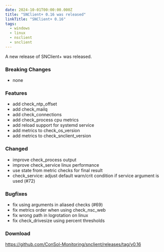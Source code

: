 ```yaml
---
date: 2024-10-01T00:00:00.000Z
title: "SNClient+ 0.16 was released"
linkTitle: "SNClient+ 0.16"
tags:
  - windows
  - linux
  - nsclient
  - snclient
---
```

A new release of SNClient+ was released.

### Breaking Changes

* none

### Features

* add check_ntp_offset
* add check_mailq
* add check_connections
* add check_process cpu metrics
* add reload support for systemd service
* add metrics to check_os_version
* add metrics to check_snclient_version

### Changed

* improve check_process output
* improve check_service linux performance
* use state from metric checks for final result
* check_service: adjust default warn/crit condition if service argument is used (#72)

### Bugfixes

* fix using arguments in aliased checks (#69)
* fix metrics order when using check_nsc_web
* fix wrong path in logrotation on linux
* fix check_drivesize using percent thresholds

### Download

<https://github.com/ConSol-Monitoring/snclient/releases/tag/v0.16>
